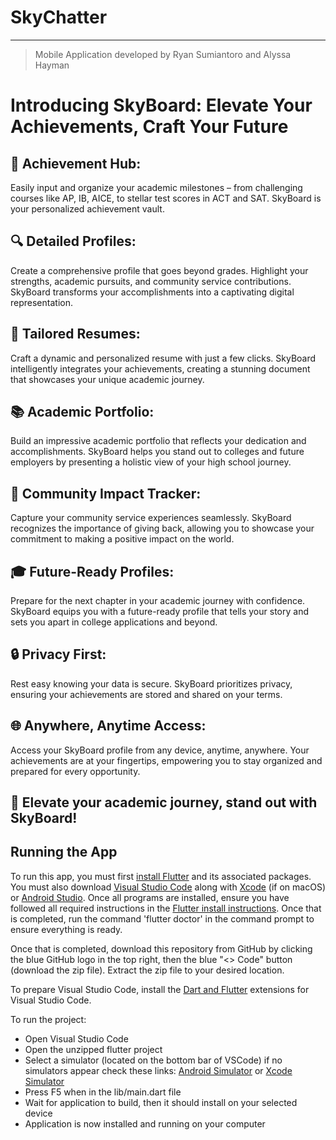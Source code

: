 # SkyChatter

---

> Mobile Application developed by Ryan Sumiantoro and Alyssa Hayman

# Introducing SkyBoard: Elevate Your Achievements, Craft Your Future

## 🚀 Achievement Hub:

Easily input and organize your academic milestones – from challenging courses like AP, IB, AICE, to stellar test scores in ACT and SAT. SkyBoard is your personalized achievement vault.

## 🔍 Detailed Profiles:

Create a comprehensive profile that goes beyond grades. Highlight your strengths, academic pursuits, and community service contributions. SkyBoard transforms your accomplishments into a captivating digital representation.

## 🌟 Tailored Resumes:

Craft a dynamic and personalized resume with just a few clicks. SkyBoard intelligently integrates your achievements, creating a stunning document that showcases your unique academic journey.

## 📚 Academic Portfolio:

Build an impressive academic portfolio that reflects your dedication and accomplishments. SkyBoard helps you stand out to colleges and future employers by presenting a holistic view of your high school journey.

## 🤝 Community Impact Tracker:

Capture your community service experiences seamlessly. SkyBoard recognizes the importance of giving back, allowing you to showcase your commitment to making a positive impact on the world.

## 🎓 Future-Ready Profiles:

Prepare for the next chapter in your academic journey with confidence. SkyBoard equips you with a future-ready profile that tells your story and sets you apart in college applications and beyond.

## 🔒 Privacy First:

Rest easy knowing your data is secure. SkyBoard prioritizes privacy, ensuring your achievements are stored and shared on your terms.

## 🌐 Anywhere, Anytime Access:

Access your SkyBoard profile from any device, anytime, anywhere. Your achievements are at your fingertips, empowering you to stay organized and prepared for every opportunity.

## 🚀 Elevate your academic journey, stand out with SkyBoard!

## Running the App

To run this app, you must first [install Flutter](https://docs.flutter.dev/get-started/install) and its associated packages. You must also download [Visual Studio Code](https://code.visualstudio.com/download) along with [Xcode](https://developer.apple.com/xcode/) (if on macOS) or [Android Studio](https://developer.android.com/studio). Once all programs are installed, ensure you have followed all required instructions in the [Flutter install instructions](https://docs.flutter.dev/get-started/install). Once that is completed, run the command 'flutter doctor' in the command prompt to ensure everything is ready.

Once that is completed, download this repository from GitHub by clicking the blue GitHub logo in the top right, then the blue "<> Code" button (download the zip file). Extract the zip file to your desired location.

To prepare Visual Studio Code, install the [Dart and Flutter](https://dartcode.org) extensions for Visual Studio Code.

To run the project:

- Open Visual Studio Code
- Open the unzipped flutter project
- Select a simulator (located on the bottom bar of VSCode) if no simulators appear check these links: [Android Simulator](https://developer.android.com/studio/run/managing-avds) or [Xcode Simulator](https://developer.apple.com/documentation/xcode/installing-additional-simulator-runtimes)
- Press F5 when in the lib/main.dart file
- Wait for application to build, then it should install on your selected device
- Application is now installed and running on your computer
